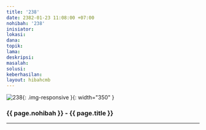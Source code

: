 ```yaml
---
title: '238'
date: 2382-01-23 11:08:00 +07:00
nohibah: '238'
inisiator: 
lokasi: 
dana: 
topik: 
lama: 
deskripsi: 
masalah: 
solusi: 
keberhasilan: 
layout: hibahcmb
---
```


![238](/static/img/hibahcmb/238.png){: .img-responsive }{: width="350" }

### {{ page.nohibah }} - {{ page.title }}

---
